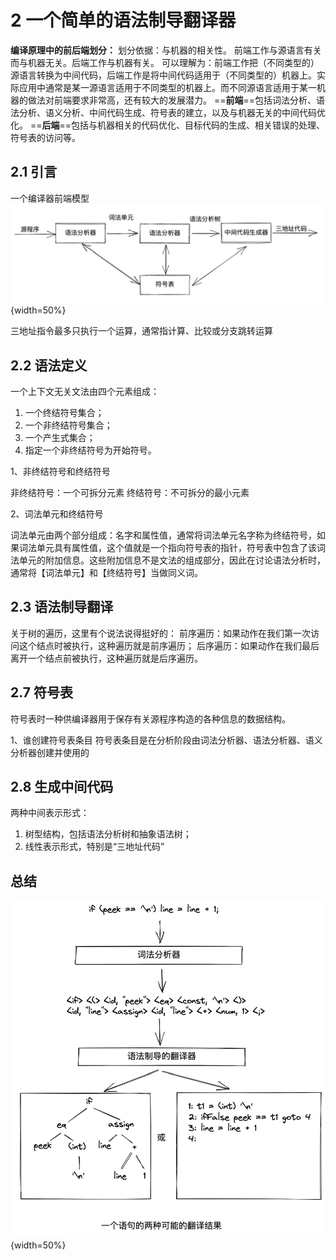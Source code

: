 # 2 一个简单的语法制导翻译器

**编译原理中的前后端划分：**
划分依据：与机器的相关性。
前端工作与源语言有关而与机器无关。后端工作与机器有关。
可以理解为：前端工作把（不同类型的）源语言转换为中间代码，后端工作是将中间代码适用于（不同类型的）机器上。实际应用中通常是某一源语言适用于不同类型的机器上。而不同源语言适用于某一机器的做法对前端要求非常高，还有较大的发展潜力。
==**前端**==包括词法分析、语法分析、语义分析、中间代码生成、符号表的建立，以及与机器无关的中间代码优化。
==**后端**==包括与机器相关的代码优化、目标代码的生成、相关错误的处理、符号表的访问等。

## 2.1 引言

一个编译器前端模型
![一个编译器前端模型](./images/image-20221218204409499.png){width=50%}

三地址指令最多只执行一个运算，通常指计算、比较或分支跳转运算

## 2.2 语法定义

一个上下文无关文法由四个元素组成：
1. 一个终结符号集合；
2. 一个非终结符号集合；
3. 一个产生式集合；
4. 指定一个非终结符号为开始符号。

1、非终结符号和终结符号

非终结符号：一个可拆分元素
终结符号：不可拆分的最小元素

2、词法单元和终结符号

词法单元由两个部分组成：名字和属性值，通常将词法单元名字称为终结符号，如果词法单元具有属性值，这个值就是一个指向符号表的指针，符号表中包含了该词法单元的附加信息。这些附加信息不是文法的组成部分，因此在讨论语法分析时，通常将【词法单元】和【终结符号】当做同义词。

## 2.3 语法制导翻译
关于树的遍历，这里有个说法说得挺好的：
前序遍历：如果动作在我们第一次访问这个结点时被执行，这种遍历就是前序遍历；
后序遍历：如果动作在我们最后离开一个结点前被执行，这种遍历就是后序遍历。

## 2.7 符号表
符号表时一种供编译器用于保存有关源程序构造的各种信息的数据结构。

1、谁创建符号表条目
符号表条目是在分析阶段由词法分析器、语法分析器、语义分析器创建并使用的

## 2.8 生成中间代码
两种中间表示形式：
1. 树型结构，包括语法分析树和抽象语法树；
2. 线性表示形式，特别是“三地址代码”

## 总结

![语法制导翻译器的两种输出结果](./images/image-20221218204442068.png){width=50%}

